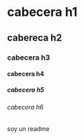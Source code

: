 # cabecera h1
## cabereca h2
### cabecera h3
#### cabecera h4
##### cabecera h5
###### cabecera h6

soy un readme
